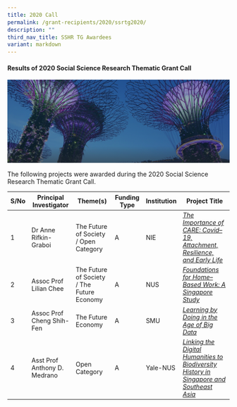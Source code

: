 ```yaml
---
title: 2020 Call
permalink: /grant-recipients/2020/ssrtg2020/
description: ""
third_nav_title: SSHR TG Awardees
variant: markdown
---
```

#### **Results of 2020 Social Science Research Thematic Grant Call**
![](/images/hero-banner.png)

The following projects were awarded during the 2020 Social Science Research Thematic Grant Call. 


| S/No | Principal<br>Investigator | Theme(s) |Funding Type |Institution |Project Title |
| -------- | -------- | -------- | -------- | -------- |-------- |
| 1 | Dr Anne Rifkin-Graboi | The Future of Society / Open Category |A | NIE |*[The Importance of CARE: Covid–19, Attachment, Resilience, and Early Life](https://www.ssrc.edu.sg/projects-funded/thematic-grant/anne2020/)*  |
| 2 |  Assoc Prof Lilian Chee | The Future of Society / The Future Economy |A | NUS | *[Foundations for Home–Based Work: A Singapore Study](https://www.ssrc.edu.sg/projects/thematic-grant/lilian2020/)* |
| 3 |  Assoc Prof Cheng Shih-Fen | The Future Economy |A |SMU | *[Learning by Doing in the Age of Big Data](https://www.ssrc.edu.sg/projects/thematic-grant/shihfen2020/)* |
| 4 |  Asst Prof Anthony D. Medrano | Open Category |A | Yale-NUS |*[Linking the Digital Humanities to Biodiversity History in Singapore and Southeast Asia](https://www.ssrc.edu.sg/projects/thematic-grant/anthony2020/)* |